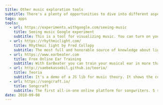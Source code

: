 ```yaml
---
title: Other music exploration tools
subtitle: There's a plenty of opportunities to dive into different aspects of music theory and practice online
tags: apps
tools:
  - url: https://experiments.withgoogle.com/seeing-music
    title: Seeing music Google experiment
    subtitle: This is a tool for visualizing music. You can turn on your mic to sing or play sounds. You can also drop in your own audio or video file. Some modes – like Hilbert Scope and Spectrogram – show the subtle textures of sound. Others show the paths and shapes of different melodies.
  - url: https://rhythmiclight.com/
    title: Rhythmic light by Fred Collopy
    subtitle: The most full and honorable source of knowledge about light to sound correspondences. Started in 1998 and still growing!
  - url: https://www.earbeater.com
    title: Free Online Ear Training
    subtitle: With EarBeater you can train your musical ear in more than 200 individual exercises covering intervals, chords and scales.
  - url: http://saebekassebil.github.io/teoria/
    title: Teoria
    subtitle: It's a demo of a JS lib for music theory. It shows the compound waveform of any given chord. Once it sould be ported to Chromatone.center
  - url: https://songcraft.io/
    title: Songcraft
    subtitle: The first all-in-one online platform for songwriters. 5 songs limited free plan.
date: 2018-09-08
---
```


<tools-list :tools="$frontmatter.tools" />